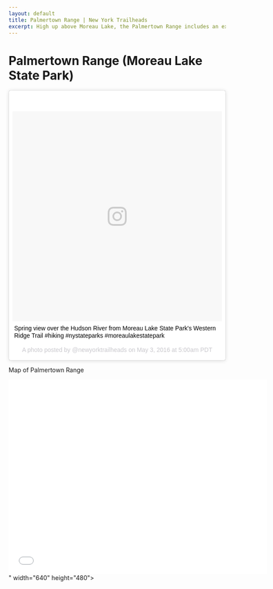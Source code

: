 ```yaml
---
layout: default
title: Palmertown Range | New York Trailheads
excerpt: High up above Moreau Lake, the Palmertown Range includes an extensive trail system stretching seven miles across Adirondack foothills
---
```


<h1>Palmertown Range (Moreau Lake State Park)</h1>

<p></p>

<blockquote class="instagram-media" data-instgrm-captioned data-instgrm-version="7" style=" background:#FFF; border:0; border-radius:3px; box-shadow:0 0 1px 0 rgba(0,0,0,0.5),0 1px 10px 0 rgba(0,0,0,0.15); margin: 1px; max-width:658px; padding:0; width:99.375%; width:-webkit-calc(100% - 2px); width:calc(100% - 2px);"><div style="padding:8px;"> <div style=" background:#F8F8F8; line-height:0; margin-top:40px; padding:50.0% 0; text-align:center; width:100%;"> <div style=" background:url(data:image/png;base64,iVBORw0KGgoAAAANSUhEUgAAACwAAAAsCAMAAAApWqozAAAABGdBTUEAALGPC/xhBQAAAAFzUkdCAK7OHOkAAAAMUExURczMzPf399fX1+bm5mzY9AMAAADiSURBVDjLvZXbEsMgCES5/P8/t9FuRVCRmU73JWlzosgSIIZURCjo/ad+EQJJB4Hv8BFt+IDpQoCx1wjOSBFhh2XssxEIYn3ulI/6MNReE07UIWJEv8UEOWDS88LY97kqyTliJKKtuYBbruAyVh5wOHiXmpi5we58Ek028czwyuQdLKPG1Bkb4NnM+VeAnfHqn1k4+GPT6uGQcvu2h2OVuIf/gWUFyy8OWEpdyZSa3aVCqpVoVvzZZ2VTnn2wU8qzVjDDetO90GSy9mVLqtgYSy231MxrY6I2gGqjrTY0L8fxCxfCBbhWrsYYAAAAAElFTkSuQmCC); display:block; height:44px; margin:0 auto -44px; position:relative; top:-22px; width:44px;"></div></div> <p style=" margin:8px 0 0 0; padding:0 4px;"> <a href="https://www.instagram.com/p/BE8b-fpkiS3/" style=" color:#000; font-family:Arial,sans-serif; font-size:14px; font-style:normal; font-weight:normal; line-height:17px; text-decoration:none; word-wrap:break-word;" target="_blank">Spring view over the Hudson River from Moreau Lake State Park&#39;s Western Ridge Trail #hiking #nystateparks #moreaulakestatepark</a></p> <p style=" color:#c9c8cd; font-family:Arial,sans-serif; font-size:14px; line-height:17px; margin-bottom:0; margin-top:8px; overflow:hidden; padding:8px 0 7px; text-align:center; text-overflow:ellipsis; white-space:nowrap;">A photo posted by @newyorktrailheads on <time style=" font-family:Arial,sans-serif; font-size:14px; line-height:17px;" datetime="2016-05-03T12:00:43+00:00">May 3, 2016 at 5:00am PDT</time></p></div></blockquote>
<script async defer src="//platform.instagram.com/en_US/embeds.js"></script>

<p>Map of Palmertown Range</p>

<div class="google-maps"><iframe src="<iframe src="https://www.google.com/maps/embed?pb=!1m18!1m12!1m3!1d11884.871906538147!2d-73.73509544580612!3d43.23799148335173!2m3!1f0!2f0!3f0!3m2!1i1024!2i768!4f13.1!3m3!1m2!1s0x89dfccbf41a2b41b%3A0x6a82c2f5cd9e2579!2sMoreau+Lake+State+Park!5e0!3m2!1sen!2sus!4v1463352671871" width="600" height="450" frameborder="0" style="border:0" allowfullscreen></iframe>" width="640" height="480"></iframe></div>
